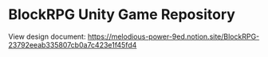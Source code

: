 # BlockRPG Unity Game Repository

View design document: https://melodious-power-9ed.notion.site/BlockRPG-23792eeab335807cb0a7c423e1f45fd4
